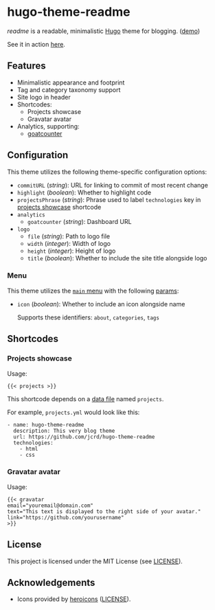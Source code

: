 # hugo-theme-readme

*readme* is a readable, minimalistic [Hugo][hugo] theme for blogging. ([demo][demo])

See it in action [here][site].

[hugo]: https://gohugo.io/
[demo]: https://twiddlingbits.net/hugo-theme-readme/
[site]: https://twiddlingbits.net/

## Features

* Minimalistic appearance and footprint
* Tag and category taxonomy support
* Site logo in header
* Shortcodes:
  * Projects showcase
  * Gravatar avatar
* Analytics, supporting:
    * [goatcounter][goatcounter]

[goatcounter]: https://www.goatcounter.com/

## Configuration

This theme utilizes the following theme-specific configuration options:

* `commitURL` (*string*): URL for linking to commit of most recent change
* `highlight` (*boolean*): Whether to highlight code
* `projectsPhrase` (*string*): Phrase used to label `technologies` key in
  [projects showcase](#projects-showcase) shortcode
* `analytics`
    * `goatcounter` (*string*): Dashboard URL
* `logo`
    * `file` (*string*): Path to logo file
    * `width` (*integer*): Width of logo
    * `height` (*integer*): Height of logo
    * `title` (*boolean*): Whether to include the site title alongside logo

### Menu

This theme utilizes the [`main` menu][hugo-menu] with the following [params][hugo-menu-params]:

* `icon` (*boolean*): Whether to include an icon alongside name

  Supports these identifiers: `about`, `categories`, `tags`

[hugo-menu]: https://gohugo.io/content-management/menus/
[hugo-menu-params]: https://gohugo.io/content-management/menus/#params

## Shortcodes

### Projects showcase

Usage:
```
{{< projects >}}
```

This shortcode depends on a [data file][hugo-data] named `projects`.

For example, `projects.yml` would look like this:
```
- name: hugo-theme-readme
  description: This very blog theme
  url: https://github.com/jcrd/hugo-theme-readme
  technologies:
    - html
    - css
```

[hugo-data]: https://gohugo.io/templates/data-templates/

### Gravatar avatar

Usage:
```
{{< gravatar
email="youremail@domain.com"
text="This text is displayed to the right side of your avatar."
link="https://github.com/yourusername"
>}}
```
## License

This project is licensed under the MIT License (see [LICENSE](LICENSE)).

## Acknowledgements

* Icons provided by [heroicons][heroicons] ([LICENSE][heroicons-license]).

[heroicons]: https://heroicons.com/
[heroicons-license]: https://github.com/tailwindlabs/heroicons/blob/master/LICENSE
